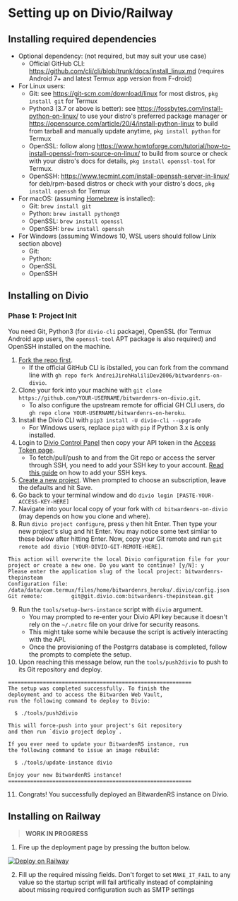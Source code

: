 # Setting up on Divio/Railway

## Installing required dependencies

* Optional dependency: (not required, but may suit your use case)
  * Official GitHub CLI: <https://github.com/cli/cli/blob/trunk/docs/install_linux.md> (requires Android 7+ and latest Termux app version from F-droid)
* For Linux users:
  * Git: see <https://git-scm.com/download/linux> for most distros, `pkg install git` for Termux
  * Python3 (3.7 or above is better): see <https://fossbytes.com/install-python-on-linux/> to use your distro's preferred package manager or <https://opensource.com/article/20/4/install-python-linux> to build from tarball and manually update anytime, `pkg install python` for Termux
  * OpenSSL: follow along <https://www.howtoforge.com/tutorial/how-to-install-openssl-from-source-on-linux/> to build from source or check with your distro's docs for details, `pkg install openssl-tool` for Termux.
  * OpenSSH: <https://www.tecmint.com/install-openssh-server-in-linux/> for deb/rpm-based distros or check with your distro's docs, `pkg install openssh` for Termux
* For macOS: (assuming [Homebrew](https://docs.brew.sh/Installation) is installed):
  * Git: `brew install git`
  * Python: `brew install python@3`
  * OpenSSL: `brew install openssl`
  * OpenSSH: `brew install openssh`
* For Windows (assuming Windows 10, WSL users should follow Linix section above)
  * Git:
  * Python:
  * OpenSSL
  * OpenSSH

## Installing on Divio

### Phase 1: Project Init

You need Git, Python3 (for `divio-cli` package), OpenSSL (for Termux Android app users,
the `openssl-tool` APT package is also required) and OpenSSH installed on the machine.

1. [Fork the repo first](https://github.com/AndreiJirohHaliliDev2006/bitwardenrs-on-divio/fork).
   * If the official GitHub CLI is ibstalled, you can fork from the command line with `gh repo fork AndreiJirohHaliliDev2006/bitwardenrs-on-divio`.
2. Clone your fork into your machine with `git clone https://github.com/YOUR-USERNAME/bitwardenrs-on-divio.git`.
   * To also configure the upstream remote for official GH CLI users, do `gh repo clone YOUR-USERNAME/bitwardenrs-on-heroku`.
3. Install the Divio CLI with `pip3 install -U divio-cli --upgrade`
   * For Windows users, replace `pip3` with `pip` if Python 3.x is only installed.
4. Login to [Divio Control Panel](https://control.divio.com) then copy your API token in the [Access Token page](https://control.divio.com/account/desktop-app/access-token/).
   * To fetch/pull/push to and from the Git repo or access the server through SSH, you need to add your SSH key to your account. [Read this guide](https://support.divio.com/how-to/setup-ssh-key/) on how to add your SSH keys.
5. [Create a new project](https://control.divio.com/control/project/create/). When prompted to choose an subscription, leave the defaults and hit Save.
6. Go back to your terminal window and do `divio login [PASTE-YOUR-ACCESS-KEY-HERE]`
7. Navigate into your local copy of your fork with `cd bitwardenrs-on-divio` (may depends on how you clone and where).
8. Run `divio project configure`, press `y` then hit Enter. Then type your new project's slug and hit Enter.
You may notice some text simliar to these below after hitting Enter.
Now, copy your Git remote and run `git remote add divio [YOUR-DIVIO-GIT-REMOTE-HERE]`.
```
This action will overwrite the local Divio configuration file for your project or create a new one. Do you want to continue? [y/N]: y
Please enter the application slug of the local project: bitwardenrs-thepinsteam
Configuration file: /data/data/com.termux/files/home/bitwardenrs_heroku/.divio/config.json
Git remote:         git@git.divio.com:bitwardenrs-thepinsteam.git
```
9. Run the `tools/setup-bwrs-instance` script with `divio` argument.
   * You may prompted to re-enter your Divio API key because it doesn't rely on the `~/.netrc` file on your drive for security reasons.
   * This might take some while because the script is actively interacting with the API.
   * Once the provisioning of the Postgrrs database is completed, follow the prompts to complete the setup.
10. Upon reaching this message below, run the `tools/push2divio` to push to its Git repository and deploy.

```
==========================================================
The setup was completed successfully. To finish the
deployment and to access the Bitwarden Web Vault,
run the following command to deploy to Divio:

  $ ./tools/push2divio

This will force-push into your project's Git repository
and then run `divio project deploy`.

If you ever need to update your BitwardenRS instance, run
the following command to issue an image rebuild:

  $ ./tools/update-instance divio

Enjoy your new BitwardenRS instance!
==========================================================
```

11. Congrats! You successfully deployed an BitwardenRS instance
on Divio.

## Installing on Railway

> **WORK IN PROGRESS**

1. Fire up the deployment page by pressing the button below.

[![Deploy on Railway](https://railway.app/button.svg)](https://railway.app/new?template=https%3A%2F%2Fgithub.com%2FAndreiJirohHaliliDev2006%2Fbitwardenrs-on-divio&plugins=postgresql&envs=RAILWAY%2CDOMAIN%2CADMIN_TOKEN%2CENABLE_ADMIN%2CSMTP_FROM&optionalEnvs=DOMAIN%2CADMIN_TOKEN&RAILWAYDesc=Special+env+var+for+error+messages+and+logs&DOMAINDesc=If+using+custom+domain%2C+please+fill+it+with+the+https%3A%2F%2F+prefix.+%28e.g.+https%3A%2F%2Fvault.madebythepins.tk%29+Otherwise%2C+leave+it+blank&ADMIN_TOKENDesc=If+enabled%2C+enter+a+new%2C+uqinue+password.+Generate+with+%27openssl+rand+-base64+48%27+or+Bitwarden%27s+password+generator.&ENABLE_ADMINDesc=Set+to+true+to+enable%2C+otherwise+set+to+false.&RAILWAYDefault=true)

2. Fill up the required missing fields. Don't forget to set
`MAKE_IT_FAIL` to any value so the startup script will fail
artifically instead of complaining about missing required
configuration such as SMTP settings
